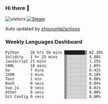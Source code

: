 ### Hi there 👋

![visitors](https://visitor-badge.glitch.me/badge?page_id=zhourunlai)
[![Steam](https://img.shields.io/badge/dynamic/json?label=Steam&query=%24.data.totalSubs&url=https%3A%2F%2Fapi.spencerwoo.com%2Fsubstats%2F%3Fsource%3DsteamGames%26queryKey%3D76561198285156854&suffix=%20Games&logo=steam&labelColor=134375&color=0b1a37&longCache=true)](http://steamcommunity.com/profiles/76561198285156854)

Auto updated by <a href="https://github.com/zhourunlai/zhourunlai/actions" target="_blank">zhourunlai/actions</a>

### Weekly Languages Dashboard

<!--PART:wakatime-->
```text
Python     26 hrs 56 mins █████████▒ 92.10%
Solidity   1 hr 25 mins   ▒░░░░░░░░░ 4.88%
JavaScript 21 mins        ▒░░░░░░░░░ 1.25%
YAML       18 mins        ▒░░░░░░░░░ 1.05%
Go         7 mins         ▒░░░░░░░░░ 0.41%
JSON       3 mins         ▒░░░░░░░░░ 0.18%
Text       1 min          ▒░░░░░░░░░ 0.08%
Bash       0 secs         ▒░░░░░░░░░ 0.04%
Vue.js     0 secs         ▒░░░░░░░░░ 0.01%
Other      0 secs         ▒░░░░░░░░░ 0.00%
Git Config 0 secs         ▒░░░░░░░░░ 0.00%
```
<!--PART:wakatime-->
